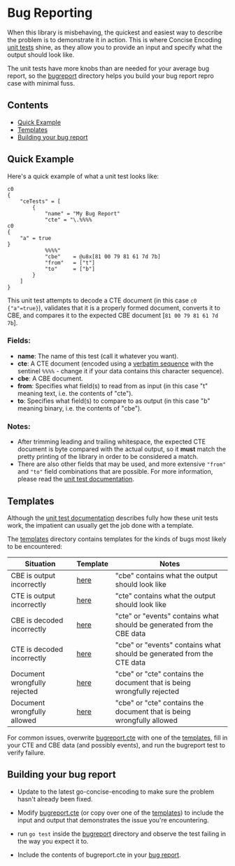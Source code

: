 Bug Reporting
=============

When this library is misbehaving, the quickest and easiest way to describe the problem is to demonstrate it in action. This is where Concise Encoding [unit tests](TESTING.md) shine, as they allow you to provide an input and specify what the output should look like.

The unit tests have more knobs than are needed for your average bug report, so the [bugreport](bugreport) directory helps you build your bug report repro case with minimal fuss.



Contents
--------

 * [Quick Example](#quick-example)
 * [Templates](#templates)
 * [Building your bug report](#building-your-bug-report)



Quick Example
-------------

Here's a quick example of what a unit test looks like:

```cte
c0
{
    "ceTests" = [
        {
            "name" = "My Bug Report"
            "cte" = "\.%%%%
c0
{
    "a" = true
}
            %%%%"
            "cbe"    = @u8x[81 00 79 81 61 7d 7b]
            "from"   = ["t"]
            "to"     = ["b"]
        }
    ]
}
```

This unit test attempts to decode a CTE document (in this case `c0 {"a"=true}`), validates that it is a properly formed document, converts it to CBE, and compares it to the expected CBE document [`81 00 79 81 61 7d 7b`].

### Fields:

 * **name**: The name of this test (call it whatever you want).
 * **cte**: A CTE document (encoded using a [verbatim sequence](https://github.com/kstenerud/concise-encoding/blob/master/cte-specification.md#verbatim-sequence) with the sentinel `%%%%` - change it if your data contains this character sequence).
 * **cbe**: A CBE document.
 * **from**: Specifies what field(s) to read from as input (in this case "t" meaning text, i.e. the contents of "cte").
 * **to**: Specifies what field(s) to compare to as output (in this case "b" meaning binary, i.e. the contents of "cbe").

### Notes:

 * After trimming leading and trailing whitespace, the expected CTE document is byte compared with the actual output, so it **must** match the pretty printing of the library in order to be considered a match.
 * There are also other fields that may be used, and more extensive `"from"` and `"to"` field combinations that are possible. For more information, please read the [unit test documentation](TESTING.md).



Templates
---------

Although the [unit test documentation](TESTING.md) describes fully how these unit tests work, the impatient can usually get the job done with a template.

The [templates](bugreport/templates) directory contains templates for the kinds of bugs most likely to be encountered:

| Situation                     | Template | Notes                                                                  |
| ----------------------------- | -------- | ---------------------------------------------------------------------- |
| CBE is output incorrectly     | [here](bugreport/templates/cbe_output_incorrect.cte)    | "cbe" contains what the output should look like                |
| CTE is output incorrectly     | [here](bugreport/templates/cte_output_incorrect.cte)    | "cte" contains what the output should look like                |
| CBE is decoded incorrectly    | [here](bugreport/templates/cbe_decoded_incorrectly.cte) | "cte" or "events" contains what should be generated from the CBE data   |
| CTE is decoded incorrectly    | [here](bugreport/templates/cte_decoded_incorrectly.cte) | "cbe" or "events" contains what should be generated from the CTE data   |
| Document wrongfully rejected  | [here](bugreport/templates/doc_wrongfully_rejected.cte) | "cbe" or "cte" contains the document that is being wrongfully rejected |
| Document wrongfully allowed   | [here](bugreport/templates/doc_wrongfully_allowed.cte)  | "cbe" or "cte" contains the document that is being wrongfully allowed  |

For common issues, overwrite [bugreport.cte](bugreport/bugreport.cte) with one of the [templates](bugreport/templates), fill in your CTE and CBE data (and possibly events), and run the bugreport test to verify failure.



Building your bug report
------------------------

- Update to the latest go-concise-encoding to make sure the problem hasn't already been fixed.

- Modify [bugreport.cte](bugreport/bugreport.cte) (or copy over one of the [templates](bugreport/templates)) to include the input and output that demonstrates the issue you're encountering.

- run `go test` inside the [bugreport](bugreport) directory and observe the test failing in the way you expect it to.

- Include the contents of bugreport.cte in your [bug report](https://github.com/kstenerud/go-concise-encoding/issues).
